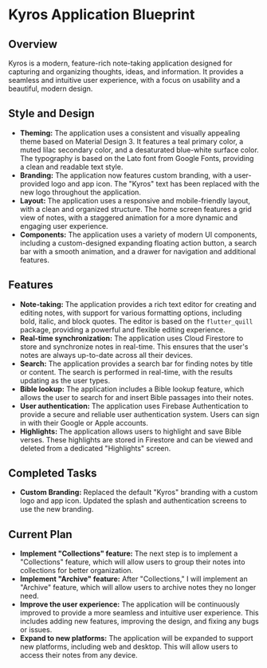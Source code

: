 # Kyros Application Blueprint

## Overview

Kyros is a modern, feature-rich note-taking application designed for capturing and organizing thoughts, ideas, and information. It provides a seamless and intuitive user experience, with a focus on usability and a beautiful, modern design.

## Style and Design

*   **Theming:** The application uses a consistent and visually appealing theme based on Material Design 3. It features a teal primary color, a muted lilac secondary color, and a desaturated blue-white surface color. The typography is based on the Lato font from Google Fonts, providing a clean and readable text style.
*   **Branding:** The application now features custom branding, with a user-provided logo and app icon. The "Kyros" text has been replaced with the new logo throughout the application.
*   **Layout:** The application uses a responsive and mobile-friendly layout, with a clean and organized structure. The home screen features a grid view of notes, with a staggered animation for a more dynamic and engaging user experience.
*   **Components:** The application uses a variety of modern UI components, including a custom-designed expanding floating action button, a search bar with a smooth animation, and a drawer for navigation and additional features.

## Features

*   **Note-taking:** The application provides a rich text editor for creating and editing notes, with support for various formatting options, including bold, italic, and block quotes. The editor is based on the `flutter_quill` package, providing a powerful and flexible editing experience.
*   **Real-time synchronization:** The application uses Cloud Firestore to store and synchronize notes in real-time. This ensures that the user's notes are always up-to-date across all their devices.
*   **Search:** The application provides a search bar for finding notes by title or content. The search is performed in real-time, with the results updating as the user types.
*   **Bible lookup:** The application includes a Bible lookup feature, which allows the user to search for and insert Bible passages into their notes.
*   **User authentication:** The application uses Firebase Authentication to provide a secure and reliable user authentication system. Users can sign in with their Google or Apple accounts.
*   **Highlights:** The application allows users to highlight and save Bible verses. These highlights are stored in Firestore and can be viewed and deleted from a dedicated "Highlights" screen.

## Completed Tasks

*   **Custom Branding:** Replaced the default "Kyros" branding with a custom logo and app icon. Updated the splash and authentication screens to use the new branding.

## Current Plan

*   **Implement "Collections" feature:** The next step is to implement a "Collections" feature, which will allow users to group their notes into collections for better organization.
*   **Implement "Archive" feature:** After "Collections," I will implement an "Archive" feature, which will allow users to archive notes they no longer need.
*   **Improve the user experience:** The application will be continuously improved to provide a more seamless and intuitive user experience. This includes adding new features, improving the design, and fixing any bugs or issues.
*   **Expand to new platforms:** The application will be expanded to support new platforms, including web and desktop. This will allow users to access their notes from any device.
